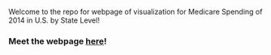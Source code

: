 Welcome to the repo for webpage of visualization for Medicare Spending of 2014 in U.S. by State Level!
### Meet the webpage [here](https://irenezyx.github.io/)!
